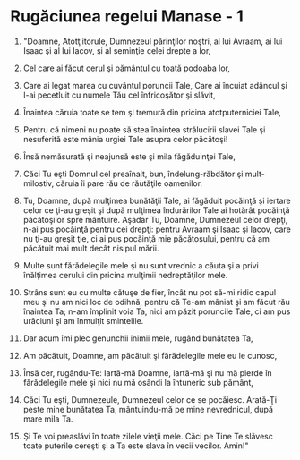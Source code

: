 # Rug&#259;ciunea regelui Manase - 1

1. "Doamne, Atotţiitorule, Dumnezeul părinţilor noştri, al lui Avraam, ai lui Isaac şi al lui Iacov, şi al seminţie celei drepte a lor,

2. Cel care ai făcut cerul şi pământul cu toată podoaba lor,

3. Care ai legat marea cu cuvântul poruncii Tale, Care ai încuiat adâncul şi l-ai pecetluit cu numele Tău cel înfricoşător şi slăvit,

4. Înaintea căruia toate se tem şl tremură din pricina atotputerniciei Tale,

5. Pentru că nimeni nu poate să stea înaintea strălucirii slavei Tale şi nesuferită este mânia urgiei Tale asupra celor păcătoşi!

6. Însă nemăsurată şi neajunsă este şi mila făgăduinţei Tale,

7. Căci Tu eşti Domnul cel preaînalt, bun, îndelung-răbdător şi mult-milostiv, căruia îi pare rău de răutăţile oamenilor.

8. Tu, Doamne, după mulţimea bunătăţii Tale, ai făgăduit pocăinţă şi iertare celor ce ţi-au greşit şi după mulţimea îndurărilor Tale ai hotărât pocăinţă păcătoşilor spre mântuire. Aşadar Tu, Doamne, Dumnezeul celor drepţi, n-ai pus pocăinţă pentru cei drepţi: pentru Avraam şi Isaac şi Iacov, care nu ţi-au greşit ţie, ci ai pus pocăinţă mie păcătosului, pentru că am păcătuit mai mult decât nisipul mării.

9. Multe sunt fărădelegile mele şi nu sunt vrednic a căuta şi a privi înălţimea cerului din pricina mulţimii nedreptăţilor mele.

10. Strâns sunt eu cu multe cătuşe de fier, încât nu pot să-mi ridic capul meu şi nu am nici loc de odihnă, pentru că Te-am mâniat şi am făcut rău înaintea Ta; n-am împlinit voia Ta, nici am păzit poruncile Tale, ci am pus urâciuni şi am înmulţit smintelile.

11. Dar acum îmi plec genunchii inimii mele, rugând bunătatea Ta,

12. Am păcătuit, Doamne, am păcătuit şi fărădelegile mele eu le cunosc,

13. Însă cer, rugându-Te: Iartă-mă Doamne, iartă-mă şi nu mă pierde în fărădelegile mele şi nici nu mă osândi la întuneric sub pământ,

14. Căci Tu eşti, Dumnezeule, Dumnezeul celor ce se pocăiesc. Arată-Ţi peste mine bunătatea Ta, mântuindu-mă pe mine nevrednicul, după mare mila Ta.

15. Şi Te voi preaslăvi în toate zilele vieţii mele. Căci pe Tine Te slăvesc toate puterile cereşti şi a Ta este slava în vecii vecilor. Amin!"

